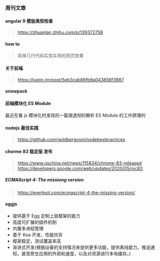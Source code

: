 ### 周刊文章

#### angular 9 模版类型检查
  > https://zhuanlan.zhihu.com/p/139372758
#### how to 
  > 简单几行代码实现实用的网页效果  
#### 关于前端
  > https://juejin.im/post/5eb3cab66fb9a043856f3987
#### snowpack  

#### 前端模块化 ES Module
  最近在看 js 模块化时发现的一篇很透彻的解析 ES Module 的工作原理的

#### nodejs 最佳实践
  > https://github.com/goldbergyoni/nodebestpractices

#### chorme 83 稳定版 发布
  > https://www.oschina.net/news/115834/chrome-83-released
  > https://developers.google.com/web/updates/2020/05/nic83

##### ECMAScript 4: The missiong version
  > https://evertpot.com/ecmascript-4-the-missing-version/

#### eggjs
- 提供基于 Egg 定制上层框架的能力
- 高度可扩展的插件机制
- 内置多进程管理
- 基于 Koa 开发，性能优异
- 框架稳定，测试覆盖率高
- 渐进式开发(根据设备的支持情况来提供更多功能，提供离线能力，推送通知，甚至原生应用的外观和速度，以及对资源进行本地缓存。)